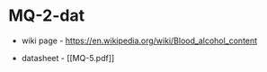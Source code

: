 
# MQ-2-dat

- wiki page - https://en.wikipedia.org/wiki/Blood_alcohol_content

- datasheet - [[MQ-5.pdf]]